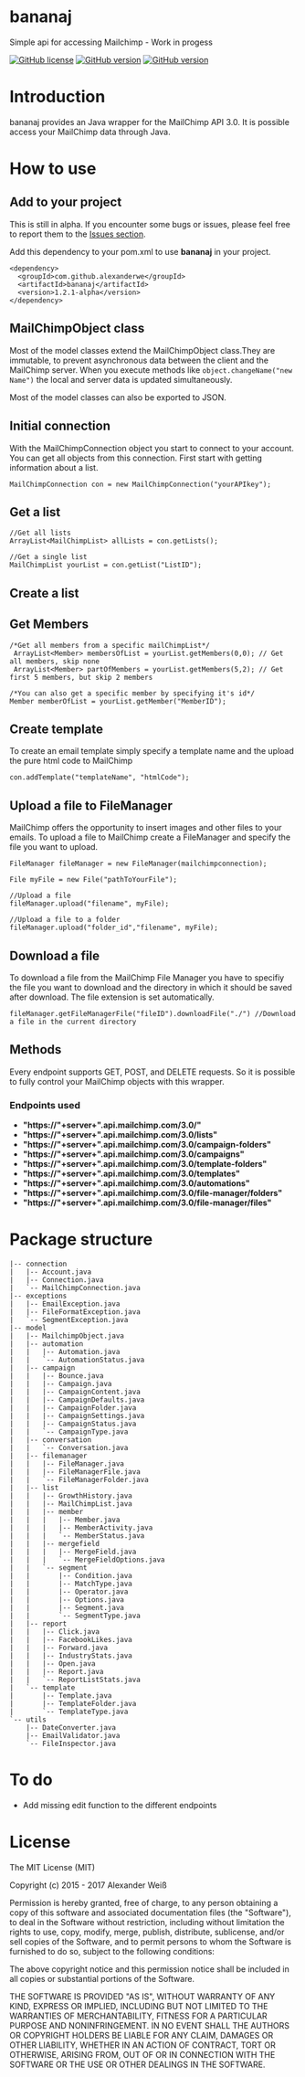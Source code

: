 # bananaj
Simple api for accessing Mailchimp - Work in progess

[![GitHub license](https://img.shields.io/badge/license-MIT-lightgrey.svg)](https://raw.githubusercontent.com/gr4h4n/bananaj/master/LICENSE.md)
[![GitHub version](https://img.shields.io/badge/version-v1.2.1--alpha-orange.svg)](https://github.com/alexanderwe/bananaj/releases/tag/v1.2.1-alpha)
[![GitHub version](https://img.shields.io/badge/coverage-50%25-FFEB3B.svg)](https://github.com/gr4h4n/bananaj)



# Introduction

bananaj provides an Java wrapper for the MailChimp API 3.0. It is possible access your MailChimp data through Java. 

# How to use

## Add to your project 
This is still in alpha. If you encounter some bugs or issues, please feel free to report them to the [Issues section](https://github.com/alexanderwe/bananaj/issues).

Add this dependency to your pom.xml to use **bananaj** in your project.
```
<dependency>
  <groupId>com.github.alexanderwe</groupId>
  <artifactId>bananaj</artifactId>
  <version>1.2.1-alpha</version>
</dependency>
```

## MailChimpObject class
Most of the model classes extend the MailChimpObject class.They are immutable, to prevent asynchronous data between the client and the MailChimp server. 
When you execute methods like `object.changeName("new Name")` the local and server data is updated simultaneously.

Most of the model classes can also be exported to JSON.

## Initial connection
With the MailChimpConnection object you start to connect to your account. 
You can get all objects from this connection. First start with getting information about a list.

```
MailChimpConnection con = new MailChimpConnection("yourAPIkey");
```
## Get a list 
```
//Get all lists
ArrayList<MailChimpList> allLists = con.getLists();
```
```
//Get a single list
MailChimpList yourList = con.getList("ListID");
```

## Create a list

## Get Members
```
/*Get all members from a specific mailChimpList*/
 ArrayList<Member> membersOfList = yourList.getMembers(0,0); // Get all members, skip none
 ArrayList<Member> partOfMembers = yourList.getMembers(5,2); // Get first 5 members, but skip 2 members 
```
```
/*You can also get a specific member by specifying it's id*/
Member memberOfList = yourList.getMember("MemberID");
```


## Create template
To create an email template simply specify a template name and the upload the pure html code to MailChimp
```
con.addTemplate("templateName", "htmlCode");
```


## Upload a file to FileManager
MailChimp offers the opportunity to insert images and other files to your emails. To upload a file to MailChimp create a FileManager and specify the file you want to upload.
```
FileManager fileManager = new FileManager(mailchimpconnection);

File myFile = new File("pathToYourFile");
  
//Upload a file
fileManager.upload("filename", myFile);
  
//Upload a file to a folder
fileManager.upload("folder_id","filename", myFile);
```

## Download a file
To download a file from the MailChimp File Manager you have to specifiy the file you want to download and the directory in which it should be saved after download. The file extension is set automatically.
```
fileManager.getFileManagerFile("fileID").downloadFile("./") //Download a file in the current directory
```

## Methods
Every endpoint supports GET, POST, and DELETE requests. So it is possible to fully control your MailChimp objects with this wrapper. 

### Endpoints used

- **"https://"+server+".api.mailchimp.com/3.0/"**
- **"https://"+server+".api.mailchimp.com/3.0/lists"**
- **"https://"+server+".api.mailchimp.com/3.0/campaign-folders"**
- **"https://"+server+".api.mailchimp.com/3.0/campaigns"**
- **"https://"+server+".api.mailchimp.com/3.0/template-folders"**
- **"https://"+server+".api.mailchimp.com/3.0/templates"**
- **"https://"+server+".api.mailchimp.com/3.0/automations"**
- **"https://"+server+".api.mailchimp.com/3.0/file-manager/folders"**
- **"https://"+server+".api.mailchimp.com/3.0/file-manager/files"**


# Package structure
```
|-- connection
|   |-- Account.java
|   |-- Connection.java
|   `-- MailChimpConnection.java
|-- exceptions
|   |-- EmailException.java
|   |-- FileFormatException.java
|   `-- SegmentException.java
|-- model
|   |-- MailchimpObject.java
|   |-- automation
|   |   |-- Automation.java
|   |   `-- AutomationStatus.java
|   |-- campaign
|   |   |-- Bounce.java
|   |   |-- Campaign.java
|   |   |-- CampaignContent.java
|   |   |-- CampaignDefaults.java
|   |   |-- CampaignFolder.java
|   |   |-- CampaignSettings.java
|   |   |-- CampaignStatus.java
|   |   `-- CampaignType.java
|   |-- conversation
|   |   `-- Conversation.java
|   |-- filemanager
|   |   |-- FileManager.java
|   |   |-- FileManagerFile.java
|   |   `-- FileManagerFolder.java
|   |-- list
|   |   |-- GrowthHistory.java
|   |   |-- MailChimpList.java
|   |   |-- member
|   |   |   |-- Member.java
|   |   |   |-- MemberActivity.java
|   |   |   `-- MemberStatus.java
|   |   |-- mergefield
|   |   |   |-- MergeField.java
|   |   |   `-- MergeFieldOptions.java
|   |   `-- segment
|   |       |-- Condition.java
|   |       |-- MatchType.java
|   |       |-- Operator.java
|   |       |-- Options.java
|   |       |-- Segment.java
|   |       `-- SegmentType.java
|   |-- report
|   |   |-- Click.java
|   |   |-- FacebookLikes.java
|   |   |-- Forward.java
|   |   |-- IndustryStats.java
|   |   |-- Open.java
|   |   |-- Report.java
|   |   `-- ReportListStats.java
|   `-- template
|       |-- Template.java
|       |-- TemplateFolder.java
|       `-- TemplateType.java
`-- utils
    |-- DateConverter.java
    |-- EmailValidator.java
    `-- FileInspector.java
```

# To do 
- Add missing edit function to the different endpoints 

# License
The MIT License (MIT)

Copyright (c) 2015 - 2017 Alexander Weiß

Permission is hereby granted, free of charge, to any person obtaining a copy
of this software and associated documentation files (the "Software"), to deal
in the Software without restriction, including without limitation the rights
to use, copy, modify, merge, publish, distribute, sublicense, and/or sell
copies of the Software, and to permit persons to whom the Software is
furnished to do so, subject to the following conditions:

The above copyright notice and this permission notice shall be included in all
copies or substantial portions of the Software.

THE SOFTWARE IS PROVIDED "AS IS", WITHOUT WARRANTY OF ANY KIND, EXPRESS OR
IMPLIED, INCLUDING BUT NOT LIMITED TO THE WARRANTIES OF MERCHANTABILITY,
FITNESS FOR A PARTICULAR PURPOSE AND NONINFRINGEMENT. IN NO EVENT SHALL THE
AUTHORS OR COPYRIGHT HOLDERS BE LIABLE FOR ANY CLAIM, DAMAGES OR OTHER
LIABILITY, WHETHER IN AN ACTION OF CONTRACT, TORT OR OTHERWISE, ARISING FROM,
OUT OF OR IN CONNECTION WITH THE SOFTWARE OR THE USE OR OTHER DEALINGS IN THE
SOFTWARE.
